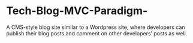 # Tech-Blog-MVC-Paradigm-
A CMS-style blog site similar to a Wordpress site, where developers can publish their blog posts and comment on other developers’ posts as well.
